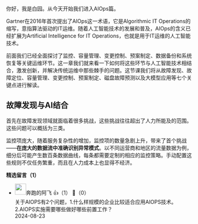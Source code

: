 你好，我是白园。从今天开始我们进入AIOps篇。

Gartner在2016年首次提出了AIOps这一术语，它是Algorithmic IT Operations的缩写，意指算法驱动的IT运维。随着人工智能技术的发展和普及，AIOps的含义已经扩展为Artificial Intelligence for IT Operations，也就是用于IT运维的人工智能技术。

前面我们已经全面探讨了监控、容量管理、变更控制、预案制定、数据备份和系统恢复等关键运维环节。这一章我们就来看一下如何将这些环节与人工智能技术相结合，激发创新，并解决传统运维中那些棘手的问题。这节课我们将从故障发现、故障定位、容量管理、变更控制、预案制定、磁盘故障预测以及大模型应用等七个关键点进行解读。

## 故障发现与AI结合

首先在故障发现领域就面临着很多挑战，这些挑战往往超出了人力所能及的范围。这些问题可以概括为三类。

监控项庞大，随着服务复杂性的增加，监控项的数量急剧上升，带来了首个挑战——**在庞大的数据流中准确识别异常模式**。以不同运营商和地区的流量数据为例，细分后可能产生数百条数据曲线，每条都需要定制的相应的监控策略。手动配置这些规则不仅任务繁重，而且在人力成本上也显得不经济。
<div><strong>精选留言（1）</strong></div><ul>
<li><img src="https://static001.geekbang.org/account/avatar/00/11/52/d2/a0a800e9.jpg" width="30px"><span>奔跑的阿飞</span> 👍（1） 💬（0）<div>关于AIOPS有2个问题，1.什么样规模的企业比较适合应用AIOPS技术。2.AIOPS实施需要哪些做好哪些前置工作？</div>2024-08-23</li><br/>
</ul>